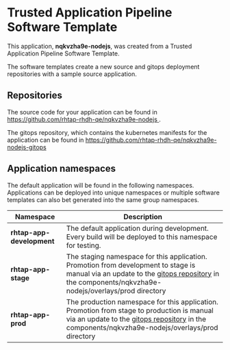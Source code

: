 # Trusted Application Pipeline Software Template

This application, **nqkvzha9e-nodejs**, was created from a Trusted Application Pipeline Software Template.

The software templates create a new source and gitops deployment repositories with a sample source application. 

## Repositories

The source code for your application can be found in [https://github.com/rhtap-rhdh-qe/nqkvzha9e-nodejs ](https://github.com/rhtap-rhdh-qe/nqkvzha9e-nodejs ).
 
The gitops repository, which contains the kubernetes manifests for the application can be found in 
[https://github.com/rhtap-rhdh-qe/nqkvzha9e-nodejs-gitops ](https://github.com/rhtap-rhdh-qe/nqkvzha9e-nodejs-gitops ) 

## Application namespaces 

The default application will be found in the following namespaces. Applications can be deployed into unique namespaces or multiple software templates can also bet generated into the same group namespaces.  

|  Namespace   |  Description   |  
| -------- | -------- |   
| **rhtap-app-development** | The default application during development. Every build will be deployed to this namespace for testing. | 
| **rhtap-app-stage** | The staging namespace for this application. Promotion from development to stage is manual via an update to the [gitops repository](https://github.com/rhtap-rhdh-qe/nqkvzha9e-nodejs-gitops ) in the components/nqkvzha9e-nodejs/overlays/prod directory |  
| **rhtap-app-prod** | The production namespace for this application. Promotion from stage to production is manual via an update to the [gitops repository](https://github.com/rhtap-rhdh-qe/nqkvzha9e-nodejs-gitops ) in the components/nqkvzha9e-nodejs/overlays/prod directory | 